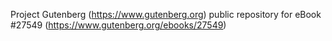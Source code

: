 Project Gutenberg (https://www.gutenberg.org) public repository for eBook #27549 (https://www.gutenberg.org/ebooks/27549)
